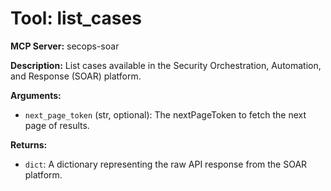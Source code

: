# Tool: list_cases

**MCP Server:** secops-soar

**Description:** List cases available in the Security Orchestration, Automation, and Response (SOAR) platform.

**Arguments:**

*   `next_page_token` (str, optional): The nextPageToken to fetch the next page of results.

**Returns:**

*   `dict`: A dictionary representing the raw API response from the SOAR platform.
